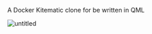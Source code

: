 A Docker Kitematic clone for be written in QML

![untitled](https://cloud.githubusercontent.com/assets/2152766/8300341/bc1a0a6c-197b-11e5-85f2-a7ad38f22dbb.gif)
